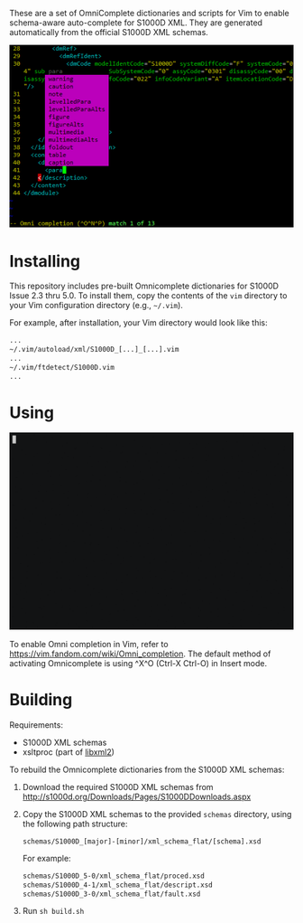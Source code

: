 These are a set of OmniComplete dictionaries and scripts for Vim to
enable schema-aware auto-complete for S1000D XML. They are generated
automatically from the official S1000D XML schemas.

![Screenshot](screenshot.png)

# Installing

This repository includes pre-built Omnicomplete dictionaries for S1000D
Issue 2.3 thru 5.0. To install them, copy the contents of the `vim`
directory to your Vim configuration directory (e.g., `~/.vim`).

For example, after installation, your Vim directory would look like this:
```
...
~/.vim/autoload/xml/S1000D_[...]_[...].vim
...
~/.vim/ftdetect/S1000D.vim
...
```

# Using

![Omnicomplete demo](demo.gif)

To enable Omni completion in Vim, refer to
https://vim.fandom.com/wiki/Omni_completion. The default method of
activating Omnicomplete is using ^X^O (Ctrl-X Ctrl-O) in Insert mode.

# Building

Requirements:

- S1000D XML schemas
- xsltproc (part of [libxml2](http://www.xmlsoft.org/))

To rebuild the Omnicomplete dictionaries from the S1000D XML schemas:

1. Download the required S1000D XML schemas from http://s1000d.org/Downloads/Pages/S1000DDownloads.aspx

2. Copy the S1000D XML schemas to the provided `schemas` directory, using the following path structure:

    ```
    schemas/S1000D_[major]-[minor]/xml_schema_flat/[schema].xsd
    ```

    For example:

    ```
    schemas/S1000D_5-0/xml_schema_flat/proced.xsd
    schemas/S1000D_4-1/xml_schema_flat/descript.xsd
    schemas/S1000D_3-0/xml_schema_flat/fault.xsd
    ```
3. Run `sh build.sh`
